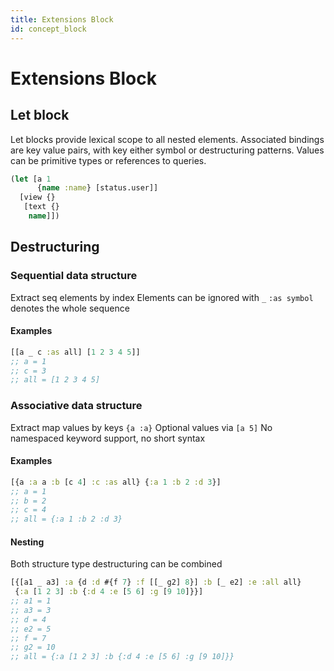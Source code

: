 ```yaml
---
title: Extensions Block
id: concept_block
---
```


# Extensions Block

## Let block

Let blocks provide lexical scope to all nested elements.
Associated bindings are key value pairs, with key either symbol or destructuring patterns.
Values can be primitive types or references to queries.

```clojure
(let [a 1
      {name :name} [status.user]]
  [view {}
   [text {}
    name]])
```

## Destructuring

### Sequential data structure

Extract seq elements by index
Elements can be ignored with `_`
`:as symbol` denotes the whole sequence

#### Examples

```clojure
[[a _ c :as all] [1 2 3 4 5]]
;; a = 1
;; c = 3
;; all = [1 2 3 4 5]
```

### Associative data structure

Extract map values by keys `{a :a}`
Optional values via `[a 5]`
No namespaced keyword support, no short syntax

#### Examples

```clojure
[{a :a a :b [c 4] :c :as all} {:a 1 :b 2 :d 3}]
;; a = 1
;; b = 2
;; c = 4
;; all = {:a 1 :b 2 :d 3}
```

#### Nesting

Both structure type destructuring can be combined 

```clojure
[{[a1 _ a3] :a {d :d #{f 7} :f [[_ g2] 8}] :b [_ e2] :e :all all}
 {:a [1 2 3] :b {:d 4 :e [5 6] :g [9 10]}}]
;; a1 = 1
;; a3 = 3
;; d = 4
;; e2 = 5
;; f = 7
;; g2 = 10
;; all = {:a [1 2 3] :b {:d 4 :e [5 6] :g [9 10]}}
```
